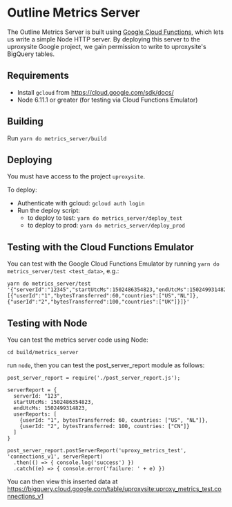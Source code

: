 # Outline Metrics Server

The Outline Metrics Server is built using [Google Cloud Functions](https://cloud.google.com/functions/), which lets us write a simple Node HTTP server.  By deploying this server to the uproxysite Google project, we gain permission to write to uproxysite's BigQuery tables.

## Requirements
* Install `gcloud` from https://cloud.google.com/sdk/docs/
* Node 6.11.1 or greater (for testing via Cloud Functions Emulator)

## Building
Run `yarn do metrics_server/build`

## Deploying
You must have access to the project `uproxysite`.

To deploy:
* Authenticate with gcloud: `gcloud auth login`
* Run the deploy script:
  * to deploy to test: `yarn do metrics_server/deploy_test`
  * to deploy to prod: `yarn do metrics_server/deploy_prod`

## Testing with the Cloud Functions Emulator
You can test with the Google Cloud Functions Emulator by running `yarn do metrics_server/test <test_data>`, e.g.:
```
yarn do metrics_server/test '{"serverId":"12345","startUtcMs":1502486354823,"endUtcMs":1502499314823,"userReports":[{"userId":"1","bytesTransferred":60,"countries":["US","NL"]},{"userId":"2","bytesTransferred":100,"countries":["UK"]}]}'
```

## Testing with Node
You can test the metrics server code using Node:

`cd build/metrics_server`

run `node`, then you can test the post_server_report module as follows:
```
post_server_report = require('./post_server_report.js');

serverReport = {
  serverId: "123",
  startUtcMs: 1502486354823,
  endUtcMs: 1502499314823,
  userReports: [
    {userId: "1", bytesTransferred: 60, countries: ["US", "NL"]},
    {userId: "2", bytesTransferred: 100, countries: ["CN"]}
  ]
}

post_server_report.postServerReport('uproxy_metrics_test', 'connections_v1', serverReport)
  .then(() => { console.log('success') })
  .catch((e) => { console.error('failure: ' + e) })
```

You can then view this inserted data at https://bigquery.cloud.google.com/table/uproxysite:uproxy_metrics_test.connections_v1
